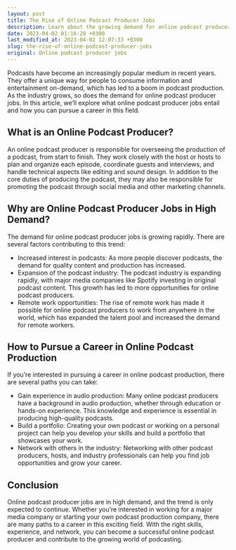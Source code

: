 ```yaml
---
layout: post
title: The Rise of Online Podcast Producer Jobs
description: Learn about the growing demand for online podcast producer jobs and how to pursue a career in this field.
date: 2023-04-02 01:16:28 +0300
last_modified_at: 2023-04-02 12:07:33 +0300
slug: the-rise-of-online-podcast-producer-jobs
original: Online podcast producer jobs
---
```

Podcasts have become an increasingly popular medium in recent years. They offer a unique way for people to consume information and entertainment on-demand, which has led to a boom in podcast production. As the industry grows, so does the demand for online podcast producer jobs. In this article, we’ll explore what online podcast producer jobs entail and how you can pursue a career in this field.

## **What is an Online Podcast Producer?**

An online podcast producer is responsible for overseeing the production of a podcast, from start to finish. They work closely with the host or hosts to plan and organize each episode, coordinate guests and interviews, and handle technical aspects like editing and sound design. In addition to the core duties of producing the podcast, they may also be responsible for promoting the podcast through social media and other marketing channels.

## **Why are Online Podcast Producer Jobs in High Demand?**

The demand for online podcast producer jobs is growing rapidly. There are several factors contributing to this trend:

* Increased interest in podcasts: As more people discover podcasts, the demand for quality content and production has increased.
* Expansion of the podcast industry: The podcast industry is expanding rapidly, with major media companies like Spotify investing in original podcast content. This growth has led to more opportunities for online podcast producers.
* Remote work opportunities: The rise of remote work has made it possible for online podcast producers to work from anywhere in the world, which has expanded the talent pool and increased the demand for remote workers.

## **How to Pursue a Career in Online Podcast Production**

If you’re interested in pursuing a career in online podcast production, there are several paths you can take:

* Gain experience in audio production: Many online podcast producers have a background in audio production, whether through education or hands-on experience. This knowledge and experience is essential in producing high-quality podcasts.
* Build a portfolio: Creating your own podcast or working on a personal project can help you develop your skills and build a portfolio that showcases your work.
* Network with others in the industry: Networking with other podcast producers, hosts, and industry professionals can help you find job opportunities and grow your career.

## **Conclusion**

Online podcast producer jobs are in high demand, and the trend is only expected to continue. Whether you’re interested in working for a major media company or starting your own podcast production company, there are many paths to a career in this exciting field. With the right skills, experience, and network, you can become a successful online podcast producer and contribute to the growing world of podcasting.